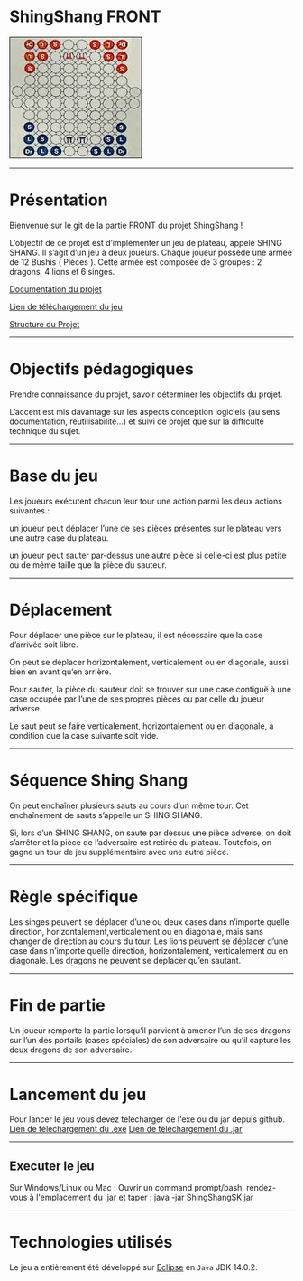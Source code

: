 
# ShingShang FRONT
![](https://github.com/k-samir/ShingShang/blob/main/image/board.png?raw=true)

----------------
# Présentation
Bienvenue sur le git de la partie FRONT du projet ShingShang !

L’objectif de ce projet est d’implémenter un jeu de plateau, appelé SHING SHANG.
Il s’agit d’un jeu à deux joueurs. 
Chaque joueur possède une armée de 12 Bushis ( Pièces ). Cette armée est composée de 3 groupes : 2 dragons, 4 lions et 6 singes. 

[Documentation du projet](https://docs.google.com/document/d/1ZtqhFwuuNymzyjvvDptcIIbRV_NNXb4CPYg6uDdT0ng/edit#)

[Lien de téléchargement du jeu](https://github.com/k-samir/ShingShang/blob/main/jar/ShingShang_SK.jar?raw=true)

[Structure du Projet](https://github.com/k-samir/ShingShang/blob/main/src/UML3.jpg)

----------------
# Objectifs pédagogiques

Prendre connaissance du projet, savoir déterminer les objectifs du projet. 

L’accent est mis davantage sur les aspects conception logiciels (au sens documentation, réutilisabilité...) et suivi de projet que sur la difficulté technique du sujet.

----------------
# Base du jeu

Les joueurs exécutent chacun leur tour une action parmi les deux actions suivantes :

un joueur peut déplacer l’une de ses pièces présentes sur le plateau vers une autre case du plateau.

un joueur peut sauter par-dessus une autre pièce si celle-ci est plus petite ou de même taille que la pièce du sauteur.

----------------

# Déplacement

Pour déplacer une pièce sur le plateau, il est nécessaire que la case d’arrivée soit libre. 

On peut se déplacer horizontalement, verticalement ou en diagonale, aussi bien en avant qu’en arrière. 

Pour sauter, la pièce du sauteur doit se trouver sur une case contiguë à une case occupée par l’une de ses propres pièces ou par celle du joueur adverse. 

Le saut peut se faire verticalement, horizontalement ou en diagonale, à condition que la case suivante soit vide. 

----------------

# Séquence Shing Shang

On peut enchaîner plusieurs sauts au cours d’un même tour. Cet enchaînement de sauts s’appelle un SHING SHANG.

Si, lors d’un SHING SHANG, on saute par dessus une pièce adverse, on doit s’arrêter et la pièce de l’adversaire est retirée du plateau. Toutefois, on gagne un tour de jeu supplémentaire avec une autre pièce.

----------------


# Règle spécifique

Les singes peuvent se déplacer d’une ou deux cases dans n’importe quelle direction, horizontalement,verticalement ou en diagonale, mais sans changer de direction au cours du tour.
Les lions peuvent se déplacer d’une case dans n’importe quelle direction, horizontalement, verticalement ou en diagonale.
Les dragons ne peuvent se déplacer qu’en sautant.

----------------

# Fin de partie

Un joueur remporte la partie lorsqu’il parvient à amener l’un de ses dragons sur l’un des portails (cases spéciales) de son adversaire ou qu’il capture les deux dragons de son adversaire.

----------------

# Lancement du jeu

Pour lancer le jeu vous devez telecharger de l'exe ou du jar depuis github.
[Lien de téléchargement du .exe](https://github.com/k-samir/ShingShang/blob/main/jar/ShingShang_SK.jar?raw=true)
[Lien de téléchargement du .jar](https://github.com/k-samir/ShingShang/blob/main/jar/ShingShang_SK.jar?raw=true)


----------------

## Executer le jeu

Sur Windows/Linux ou Mac : Ouvrir un command prompt/bash, rendez-vous à l'emplacement du .jar et taper : java -jar ShingShangSK.jar 

----------------

# Technologies utilisés

Le jeu a entièrement été développé sur [Eclipse](https://www.eclipse.org/) en `Java` JDK 14.0.2.


